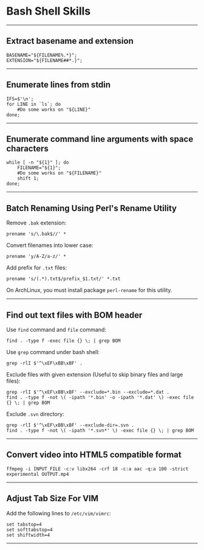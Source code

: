 Bash Shell Skills
=================

---

Extract basename and extension
------------------------------

	BASENAME="${FILENAME%.*}";
	EXTENSION="${FILENAME##*.}";

---

Enumerate lines from stdin
--------------------------

	IFS=$'\n';
	for LINE in `ls`; do
		#Do some works on "${LINE}"
	done;

---

Enumerate command line arguments with space characters
------------------------------------------------------

	while [ -n "${1}" ]; do
		FILENAME="${1}";
		#Do some works on "${FILENAME}"
		shift 1;
	done;

---

Batch Renaming Using Perl's Rename Utility
------------------------------------------

Remove `.bak` extension:

	prename 's/\.bak$//' *

Convert filenames into lower case:

	prename 'y/A-Z/a-z/' *

Add prefix for `.txt` files:

	prename 's/(.*).txt$/prefix_$1.txt/' *.txt

On ArchLinux, you must install package `perl-rename` for this utility.

---

Find out text files with BOM header
-----------------------------------

Use `find` command and `file` command:

	find . -type f -exec file {} \; | grep BOM

Use `grep` command under bash shell:

	grep -rlI $'^\xEF\xBB\xBF' .
	
Exclude files with given extension (Useful to skip binary files and large files):

	grep -rlI $'^\xEF\xBB\xBF' --exclude=*.bin --exclude=*.dat .
	find . -type f -not \( -ipath '*.bin' -o -ipath '*.dat' \) -exec file {} \; | grep BOM
	
Exclude `.svn` directory:

	grep -rlI $'^\xEF\xBB\xBF' --exclude-dir=.svn .
	find . -type f -not \( -ipath '*.svn*' \) -exec file {} \; | grep BOM

---

Convert video into HTML5 compatible format
------------------------------------------

	ffmpeg -i INPUT_FILE -c:v libx264 -crf 18 -c:a aac -q:a 100 -strict experimental OUTPUT.mp4

---

Adjust Tab Size For VIM
-----------------------

Add the following lines to `/etc/vim/vimrc`:

	set tabstop=4
	set softtabstop=4
	set shiftwidth=4

---

